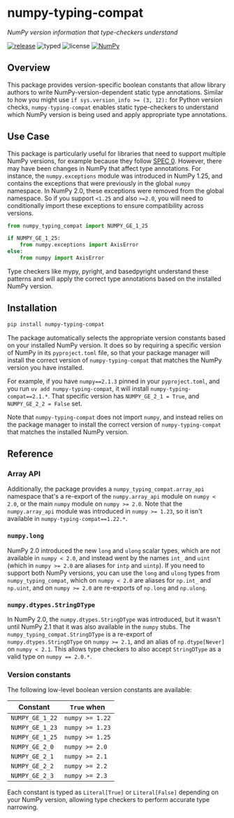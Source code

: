 # numpy-typing-compat

*NumPy version information that type-checkers understand*

[![release](https://img.shields.io/github/v/release/jorenham/numpy-typing-compat?style=flat-square&color=333)](https://github.com/jorenham/numpy-typing-compat/releases)
![typed](https://img.shields.io/pypi/types/numpy-typing-compat?style=flat-square&color=333)
![license](https://img.shields.io/github/license/jorenham/numpy-typing-compat?style=flat-square&color=333)
[![NumPy](https://img.shields.io/badge/NumPy-013243?logo=NumPy&style=flat-square&logoColor=4D77CF&color=333)](https://github.com/numpy/numpy)

## Overview

This package provides version-specific boolean constants that allow library authors to
write NumPy-version-dependent static type annotations. Similar to how you might use
`if sys.version_info >= (3, 12):` for Python version checks, `numpy-typing-compat`
enables static type-checkers to understand which NumPy version is being used and apply
appropriate type annotations.

## Use Case

This package is particularly useful for libraries that need to support multiple NumPy
versions, for example because they follow
[SPEC 0](https://scientific-python.org/specs/spec-0000/). However, there may have been
changes in NumPy that affect type annotations. For instance, the `numpy.exceptions`
module was introduced in NumPy 1.25, and contains the exceptions that were previously in
the global `numpy` namespace. In NumPy 2.0, these exceptions were removed from the
global namespace. So if you support `<1.25` and also `>=2.0`, you will need to
conditionally import these exceptions to ensure compatibility across versions.

```python
from numpy_typing_compat import NUMPY_GE_1_25

if NUMPY_GE_1_25:
    from numpy.exceptions import AxisError
else:
    from numpy import AxisError
```

Type checkers like mypy, pyright, and basedpyright understand these patterns and will
apply the correct type annotations based on the installed NumPy version.

## Installation

```bash
pip install numpy-typing-compat
```

The package automatically selects the appropriate version constants based on your
installed NumPy version. It does so by requiring a specific version of NumPy in its
`pyproject.toml` file, so that your package manager will install the correct version of
`numpy-typing-compat` that matches the NumPy version you have installed.

For example, if you have `numpy==2.1.3` pinned in your `pyproject.toml`, and you run
`uv add numpy-typing-compat`, it will install `numpy-typing-compat==2.1.*`. That
specific version has `NUMPY_GE_2_1 = True`, and `NUMPY_GE_2_2 = False` set.

Note that `numpy-typing-compat` does not import `numpy`, and instead relies on the
package manager to install the correct version of `numpy-typing-compat` that matches the
installed NumPy version.

## Reference

### Array API

Additionally, the package provides a `numpy_typing_compat.array_api` namespace that's a
re-export of the `numpy.array_api` module on `numpy < 2.0`, or the main `numpy` module
on `numpy >= 2.0`. Note that the `numpy.array_api` module was introduced in
`numpy >= 1.23`, so it isn't available in `numpy-typing-compat==1.22.*`.

### `numpy.long`

NumPy 2.0 introduced the new `long` and `ulong` scalar types, which are not available in
`numpy < 2.0`, and instead went by the names `int_` and `uint` (which in `numpy >= 2.0`
are aliases for `intp` and `uintp`).
If you need to support both NumPy versions, you can use the `long` and `ulong` types
from `numpy_typing_compat`, which on `numpy < 2.0` are aliases for `np.int_` and
`np.uint`, and on `numpy >= 2.0` are re-exports of `np.long` and `np.ulong`.

### `numpy.dtypes.StringDType`

In NumPy 2.0, the `numpy.dtypes.StringDType` was introduced, but it wasn't until
NumPy 2.1 that it was also available in the `numpy` stubs. The
`numpy_typing_compat.StringDType` is a re-export of `numpy.dtypes.StringDType` on
`numpy >= 2.1`, and an alias of `np.dtype[Never]` on `numpy < 2.1`. This allows type
checkers to also accept `StringDType` as a valid type on `numpy == 2.0.*`.

### Version constants

The following low-level boolean version constants are available:

| Constant        | `True` when     |
| --------------- | --------------- |
| `NUMPY_GE_1_22` | `numpy >= 1.22` |
| `NUMPY_GE_1_23` | `numpy >= 1.23` |
| `NUMPY_GE_1_25` | `numpy >= 1.25` |
| `NUMPY_GE_2_0`  | `numpy >= 2.0`  |
| `NUMPY_GE_2_1`  | `numpy >= 2.1`  |
| `NUMPY_GE_2_2`  | `numpy >= 2.2`  |
| `NUMPY_GE_2_3`  | `numpy >= 2.3`  |

Each constant is typed as `Literal[True]` or `Literal[False]` depending on your NumPy
version, allowing type checkers to perform accurate type narrowing.
